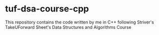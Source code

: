 # tuf-dsa-course-cpp
This repository contains the code written by me in C++ following Striver's TakeUForward Sheet's Data Structures and Algorithms Course
